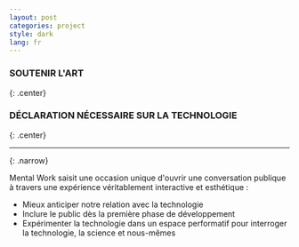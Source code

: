 ```yaml
---
layout: post
categories: project
style: dark
lang: fr
---
```


### SOUTENIR L'ART
{: .center}
### DÉCLARATION NÉCESSAIRE SUR LA TECHNOLOGIE
{: .center}
___
{: .narrow}

Mental Work saisit une occasion unique d'ouvrir une conversation publique à travers une expérience véritablement interactive et esthétique :

* Mieux anticiper notre relation avec la technologie
* Inclure le public dès la première phase de développement
* Expérimenter la technologie dans un espace performatif pour interroger la technologie, la science et nous-mêmes

